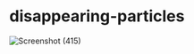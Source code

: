 # disappearing-particles



![Screenshot (415)](https://user-images.githubusercontent.com/86771291/124363130-1ce57f80-dc57-11eb-867c-6bebeba258b0.png)



